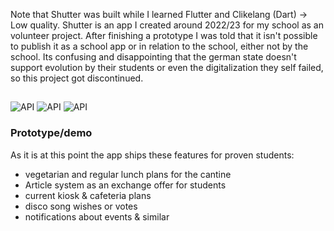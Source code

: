 Note that Shutter was built while I learned Flutter and Clikelang (Dart) -> Low quality.
Shutter is an app I created around 2022/23 for my school as an volunteer project. 
After finishing a prototype I was told that it isn't possible to publish it as a school app or in relation to the school, either not by the school. 
Its confusing and disappointing that the german state doesn't support evolution by their students or even the digitalization they self failed, so this project got discontinued.
## 
###
![API](https://img.shields.io/badge/Language_-_Dart-2146E9)   ![API](https://img.shields.io/badge/Platform_-_iOS_&_Android-DECD63)      ![API](https://img.shields.io/badge/API_-Flutter-97DBD9)

### Prototype/demo

As it is at this point the app ships these features for proven students:
- vegetarian and regular lunch plans for the cantine
- Article system as an exchange offer for students
- current kiosk & cafeteria plans
- disco song wishes or votes
- notifications about events & similar
